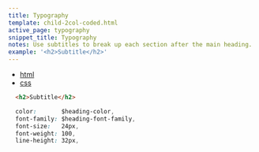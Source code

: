 ```yaml
---
title: Typography
template: child-2col-coded.html
active_page: typography
snippet_title: Typography
notes: Use subtitles to break up each section after the main heading.
example: '<h2>Subtitle</h2>'
---
```


* [html](0)
* [css](1)

```html
  <h2>Subtitle</h2>
```
```css
  color:       $heading-color,
  font-family: $heading-font-family,
  font-size:   24px,
  font-weight: 100,
  line-height: 32px,
```
